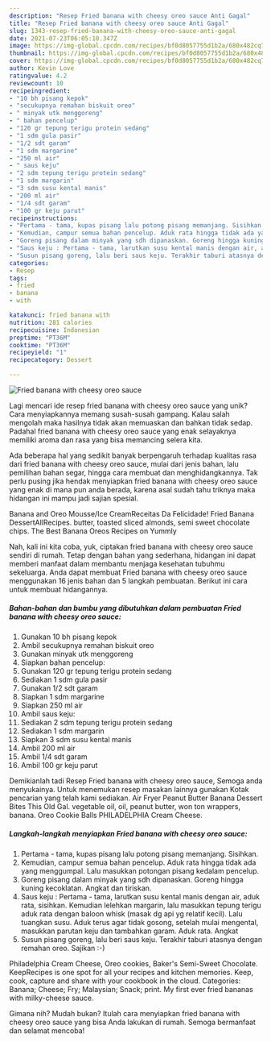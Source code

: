 ```yaml
---
description: "Resep Fried banana with cheesy oreo sauce Anti Gagal"
title: "Resep Fried banana with cheesy oreo sauce Anti Gagal"
slug: 1343-resep-fried-banana-with-cheesy-oreo-sauce-anti-gagal
date: 2021-07-23T06:05:10.347Z
image: https://img-global.cpcdn.com/recipes/bf0d8057755d1b2a/680x482cq70/fried-banana-with-cheesy-oreo-sauce-foto-resep-utama.jpg
thumbnail: https://img-global.cpcdn.com/recipes/bf0d8057755d1b2a/680x482cq70/fried-banana-with-cheesy-oreo-sauce-foto-resep-utama.jpg
cover: https://img-global.cpcdn.com/recipes/bf0d8057755d1b2a/680x482cq70/fried-banana-with-cheesy-oreo-sauce-foto-resep-utama.jpg
author: Kevin Love
ratingvalue: 4.2
reviewcount: 10
recipeingredient:
- "10 bh pisang kepok"
- "secukupnya remahan biskuit oreo"
- " minyak utk menggoreng"
- " bahan pencelup"
- "120 gr tepung terigu protein sedang"
- "1 sdm gula pasir"
- "1/2 sdt garam"
- "1 sdm margarine"
- "250 ml air"
- " saus keju"
- "2 sdm tepung terigu protein sedang"
- "1 sdm margarin"
- "3 sdm susu kental manis"
- "200 ml air"
- "1/4 sdt garam"
- "100 gr keju parut"
recipeinstructions:
- "Pertama - tama, kupas pisang lalu potong pisang memanjang. Sisihkan."
- "Kemudian, campur semua bahan pencelup. Aduk rata hingga tidak ada yang menggumpal. Lalu masukkan potongan pisang kedalam pencelup."
- "Goreng pisang dalam minyak yang sdh dipanaskan. Goreng hingga kuning kecoklatan. Angkat dan tiriskan."
- "Saus keju : Pertama - tama, larutkan susu kental manis dengan air, aduk rata, sisihkan. Kemudian lelehkan margarin, lalu masukkan tepung terigu aduk rata dengan baloon whisk (masak dg api yg relatif kecil). Lalu tuangkan susu. Aduk terus agar tidak gosong, setelah mulai mengental, masukkan parutan keju dan tambahkan garam. Aduk rata. Angkat"
- "Susun pisang goreng, lalu beri saus keju. Terakhir taburi atasnya dengan remahan oreo. Sajikan :-)"
categories:
- Resep
tags:
- fried
- banana
- with

katakunci: fried banana with 
nutrition: 281 calories
recipecuisine: Indonesian
preptime: "PT36M"
cooktime: "PT36M"
recipeyield: "1"
recipecategory: Dessert

---
```



![Fried banana with cheesy oreo sauce](https://img-global.cpcdn.com/recipes/bf0d8057755d1b2a/680x482cq70/fried-banana-with-cheesy-oreo-sauce-foto-resep-utama.jpg)

Lagi mencari ide resep fried banana with cheesy oreo sauce yang unik? Cara menyiapkannya memang susah-susah gampang. Kalau salah mengolah maka hasilnya tidak akan memuaskan dan bahkan tidak sedap. Padahal fried banana with cheesy oreo sauce yang enak selayaknya memiliki aroma dan rasa yang bisa memancing selera kita.

Ada beberapa hal yang sedikit banyak berpengaruh terhadap kualitas rasa dari fried banana with cheesy oreo sauce, mulai dari jenis bahan, lalu pemilihan bahan segar, hingga cara membuat dan menghidangkannya. Tak perlu pusing jika hendak menyiapkan fried banana with cheesy oreo sauce yang enak di mana pun anda berada, karena asal sudah tahu triknya maka hidangan ini mampu jadi sajian spesial.

Banana and Oreo Mousse/Ice CreamReceitas Da Felicidade! Fried Banana DessertAllRecipes. butter, toasted sliced almonds, semi sweet chocolate chips. The Best Banana Oreos Recipes on Yummly


Nah, kali ini kita coba, yuk, ciptakan fried banana with cheesy oreo sauce sendiri di rumah. Tetap dengan bahan yang sederhana, hidangan ini dapat memberi manfaat dalam membantu menjaga kesehatan tubuhmu sekeluarga. Anda dapat membuat Fried banana with cheesy oreo sauce menggunakan 16 jenis bahan dan 5 langkah pembuatan. Berikut ini cara untuk membuat hidangannya.

<!--inarticleads1-->

##### Bahan-bahan dan bumbu yang dibutuhkan dalam pembuatan Fried banana with cheesy oreo sauce:

1. Gunakan 10 bh pisang kepok
1. Ambil secukupnya remahan biskuit oreo
1. Gunakan  minyak utk menggoreng
1. Siapkan  bahan pencelup:
1. Gunakan 120 gr tepung terigu protein sedang
1. Sediakan 1 sdm gula pasir
1. Gunakan 1/2 sdt garam
1. Siapkan 1 sdm margarine
1. Siapkan 250 ml air
1. Ambil  saus keju:
1. Sediakan 2 sdm tepung terigu protein sedang
1. Sediakan 1 sdm margarin
1. Siapkan 3 sdm susu kental manis
1. Ambil 200 ml air
1. Ambil 1/4 sdt garam
1. Ambil 100 gr keju parut


Demikianlah tadi Resep Fried banana with cheesy oreo sauce, Semoga anda menyukainya. Untuk menemukan resep masakan lainnya gunakan Kotak pencarian yang telah kami sediakan. Air Fryer Peanut Butter Banana Dessert Bites This Old Gal. vegetable oil, oil, peanut butter, won ton wrappers, banana. Oreo Cookie Balls PHILADELPHIA Cream Cheese. 

<!--inarticleads2-->

##### Langkah-langkah menyiapkan Fried banana with cheesy oreo sauce:

1. Pertama - tama, kupas pisang lalu potong pisang memanjang. Sisihkan.
1. Kemudian, campur semua bahan pencelup. Aduk rata hingga tidak ada yang menggumpal. Lalu masukkan potongan pisang kedalam pencelup.
1. Goreng pisang dalam minyak yang sdh dipanaskan. Goreng hingga kuning kecoklatan. Angkat dan tiriskan.
1. Saus keju : Pertama - tama, larutkan susu kental manis dengan air, aduk rata, sisihkan. Kemudian lelehkan margarin, lalu masukkan tepung terigu aduk rata dengan baloon whisk (masak dg api yg relatif kecil). Lalu tuangkan susu. Aduk terus agar tidak gosong, setelah mulai mengental, masukkan parutan keju dan tambahkan garam. Aduk rata. Angkat
1. Susun pisang goreng, lalu beri saus keju. Terakhir taburi atasnya dengan remahan oreo. Sajikan :-)


Philadelphia Cream Cheese, Oreo cookies, Baker&#39;s Semi-Sweet Chocolate. KeepRecipes is one spot for all your recipes and kitchen memories. Keep, cook, capture and share with your cookbook in the cloud. Categories: Banana; Cheese; Fry; Malaysian; Snack; print. My first ever fried bananas with milky-cheese sauce. 

Gimana nih? Mudah bukan? Itulah cara menyiapkan fried banana with cheesy oreo sauce yang bisa Anda lakukan di rumah. Semoga bermanfaat dan selamat mencoba!
